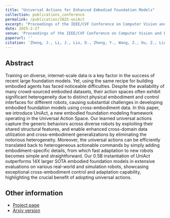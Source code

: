 ```yaml
---
title: "Universal Actions for Enhanced Embodied Foundation Models"
collection: publications_conference
permalink: /publication/2025-uniAct
excerpt: "Proceedings of the IEEE/CVF Conference on Computer Vision and Pattern Recognition (CVPR 2025)."
date: 2025-2-27
venue: 'Proceedings of the IEEE/CVF Conference on Computer Vision and Pattern Recognition (CVPR 2025).'
paperurl: ''
citation: 'Zheng, J., Li, J., Liu, D., Zheng, Y., Wang, Z., Ou, Z., Liu, Y., Liu, J., Zheng, Y., <b>Zhan, X.</b> Universal Actions for Enhanced Embodied Foundation Models. <i>Proceedings of the IEEE/CVF Conference on Computer Vision and Pattern Recognition (CVPR 2025)</i>.'
---
```


Abstract
---
Training on diverse, internet-scale data is a key factor in the success of recent large foundation models. Yet, using the same recipe for building embodied agents has faced noticeable difficulties. Despite the availability of many crowd-sourced embodied datasets, their action spaces often exhibit significant heterogeneity due to distinct physical embodiment and control interfaces for different robots, causing substantial challenges in developing embodied foundation models using cross-embodiment data. In this paper, we introduce UniAct, a new embodied foundation modeling framework operating in the Universal Action Space. Our learned universal actions capture the generic behaviors across diverse robots by exploiting their shared structural features, and enable enhanced cross-domain data utilization and cross-embodiment generalizations by eliminating the notorious heterogeneity. Moreover, the universal actions can be efficiently translated back to heterogeneous actionable commands by simply adding embodiment-specific details, from which fast adaptation to new robots becomes simple and straightforward. Our 0.5B instantiation of UniAct outperforms 14X larger SOTA embodied foundation models in extensive evaluations on various real-world and simulation robots, showcasing exceptional cross-embodiment control and adaptation capability, highlighting the crucial benefit of adopting universal actions.


Other information
---
* [Project page](https://2toinf.github.io/UniAct/)
* [Arxiv version](https://arxiv.org/pdf/2501.10105)
